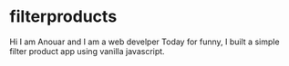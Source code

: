 # filterproducts
Hi I am Anouar and I am a web develper
Today for funny, I built a simple filter product app using vanilla javascript.
